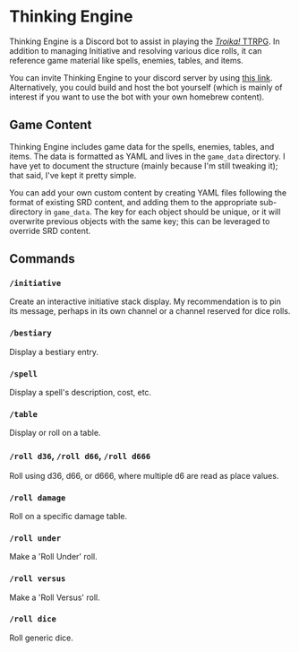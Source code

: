 # Thinking Engine

Thinking Engine is a Discord bot to assist in playing the [*Troika!* TTRPG](https://www.melsonia.com/). In addition to managing Initiative and resolving various dice rolls, it can reference game material like spells, enemies, tables, and items.

You can invite Thinking Engine to your discord server by using [this link](https://discord.com/api/oauth2/authorize?client_id=945547039138254938&permissions=380104902656&scope=bot%20applications.commands). Alternatively, you could build and host the bot yourself (which is mainly of interest if you want to use the bot with your own homebrew content).

## Game Content

Thinking Engine includes game data for the spells, enemies, tables, and items. The data is formatted as YAML and lives in the `game_data` directory. I have yet to document the structure (mainly because I'm still tweaking it); that said, I've kept it pretty simple.

You can add your own custom content by creating YAML files following the format of existing SRD content, and adding them to the appropriate sub-directory in `game_data`. The key for each object should be unique, or it will overwrite previous objects with the same key; this can be leveraged to override SRD content.

## Commands

### `/initiative`

Create an interactive initiative stack display. My recommendation is to pin its message, perhaps in its own channel or a channel reserved for dice rolls.

### `/bestiary`

Display a bestiary entry.

### `/spell`

Display a spell's description, cost, etc.

### `/table`

Display or roll on a table.

### `/roll d36`, `/roll d66`, `/roll d666`

Roll using d36, d66, or d666, where multiple d6 are read as place values.

### `/roll damage`

Roll on a specific damage table.

### `/roll under`
Make a 'Roll Under' roll.

### `/roll versus`
Make a 'Roll Versus' roll.

### `/roll dice`

Roll generic dice.
